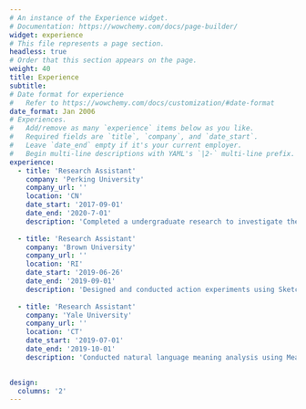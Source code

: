 ```yaml
---
# An instance of the Experience widget.
# Documentation: https://wowchemy.com/docs/page-builder/
widget: experience
# This file represents a page section.
headless: true
# Order that this section appears on the page.
weight: 40
title: Experience
subtitle:
# Date format for experience
#   Refer to https://wowchemy.com/docs/customization/#date-format
date_format: Jan 2006
# Experiences.
#   Add/remove as many `experience` items below as you like.
#   Required fields are `title`, `company`, and `date_start`.
#   Leave `date_end` empty if it's your current employer.
#   Begin multi-line descriptions with YAML's `|2-` multi-line prefix.
experience:
  - title: 'Research Assistant'
    company: 'Perking University'
    company_url: ''
    location: 'CN'
    date_start: '2017-09-01'
    date_end: '2020-7-01'
    description: 'Completed a undergraduate research to investigate the impact of aging stereotypes on older people’s risky decisions, and a honor thesis on a cross-cultural comparison study of Chinese and Americans' self-continuity across age.'
  
  - title: 'Research Assistant'
    company: 'Brown University'
    company_url: ''
    location: 'RI'
    date_start: '2019-06-26'
    date_end: '2019-09-01'
    description: 'Designed and conducted action experiments using Sketchup, MATLAB Psychtoolbox and movement tracking pad. Analyzed data on hand movement trajectory and reaction performance using MATLAB. '
                
  - title: 'Research Assistant'
    company: 'Yale University'
    company_url: ''
    location: 'CT'
    date_start: '2019-07-01'
    date_end: '2019-10-01'
    description: 'Conducted natural language meaning analysis using Meaning Extraction Helper and ZhToken.'
    

design:
  columns: '2'
---
```

